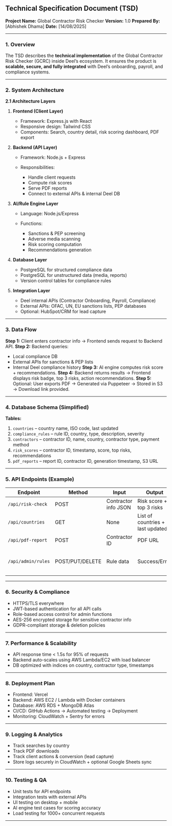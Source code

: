 ## **Technical Specification Document (TSD)**

**Project Name:** Global Contractor Risk Checker
**Version:** 1.0
**Prepared By:** \[Abhishek Dhama]
**Date:** \[14/08/2025]

---

### **1. Overview**

The TSD describes the **technical implementation** of the Global Contractor Risk Checker (GCRC) inside Deel’s ecosystem. It ensures the product is **scalable, secure, and fully integrated** with Deel’s onboarding, payroll, and compliance systems.

---

### **2. System Architecture**

**2.1 Architecture Layers**

1. **Frontend (Client Layer)**

   * Framework: Express.js with React
   * Responsive design: Tailwind CSS
   * Components: Search, country detail, risk scoring dashboard, PDF export

2. **Backend (API Layer)**

   * Framework: Node.js + Express
   * Responsibilities:

     * Handle client requests
     * Compute risk scores
     * Serve PDF reports
     * Connect to external APIs & internal Deel DB

3. **AI/Rule Engine Layer**

   * Language: Node.js/Express
   * Functions:

     * Sanctions & PEP screening
     * Adverse media scanning
     * Risk scoring computation
     * Recommendations generation

4. **Database Layer**

   * PostgreSQL for structured compliance data
   * PostgreSQL for unstructured data (media, reports)
   * Version control tables for compliance rules

5. **Integration Layer**

   * Deel internal APIs (Contractor Onboarding, Payroll, Compliance)
   * External APIs: OFAC, UN, EU sanctions lists, PEP databases
   * Optional: HubSpot/CRM for lead capture

---

### **3. Data Flow**

**Step 1:** Client enters contractor info → Frontend sends request to Backend API.
**Step 2:** Backend queries:

* Local compliance DB
* External APIs for sanctions & PEP lists
* Internal Deel compliance history
  **Step 3:** AI engine computes risk score + recommendations.
  **Step 4:** Backend returns results → Frontend displays risk badge, top 3 risks, action recommendations.
  **Step 5:** Optional: User exports PDF → Generated via Puppeteer → Stored in S3 → Download link provided.

---

### **4. Database Schema (Simplified)**

**Tables:**

1. `countries` – country name, ISO code, last updated
2. `compliance_rules` – rule ID, country, type, description, severity
3. `contractors` – contractor ID, name, country, contractor type, payment method
4. `risk_scores` – contractor ID, timestamp, score, top risks, recommendations
5. `pdf_reports` – report ID, contractor ID, generation timestamp, S3 URL

---

### **5. API Endpoints (Example)**

| Endpoint           | Method          | Input                | Output                           | Description                             |
| ------------------ | --------------- | -------------------- | -------------------------------- | --------------------------------------- |
| `/api/risk-check`  | POST            | Contractor info JSON | Risk score + top 3 risks         | Computes risk score                     |
| `/api/countries`   | GET             | None                 | List of countries + last updated | Fetch country metadata                  |
| `/api/pdf-report`  | POST            | Contractor ID        | PDF URL                          | Generates PDF report                    |
| `/api/admin/rules` | POST/PUT/DELETE | Rule data            | Success/Error                    | Admin: add/edit/delete compliance rules |

---

### **6. Security & Compliance**

* HTTPS/TLS everywhere
* JWT-based authentication for all API calls
* Role-based access control for admin functions
* AES-256 encrypted storage for sensitive contractor info
* GDPR-compliant storage & deletion policies

---

### **7. Performance & Scalability**

* API response time < 1.5s for 95% of requests
* Backend auto-scales using AWS Lambda/EC2 with load balancer
* DB optimized with indices on country, contractor type, timestamps

---

### **8. Deployment Plan**

* Frontend: Vercel
* Backend: AWS EC2 / Lambda with Docker containers
* Database: AWS RDS + MongoDB Atlas
* CI/CD: GitHub Actions → Automated testing → Deployment
* Monitoring: CloudWatch + Sentry for errors

---

### **9. Logging & Analytics**

* Track searches by country
* Track PDF downloads
* Track client actions & conversion (lead capture)
* Store logs securely in CloudWatch + optional Google Sheets sync

---

### **10. Testing & QA**

* Unit tests for API endpoints
* Integration tests with external APIs
* UI testing on desktop + mobile
* AI engine test cases for scoring accuracy
* Load testing for 1000+ concurrent requests

---
